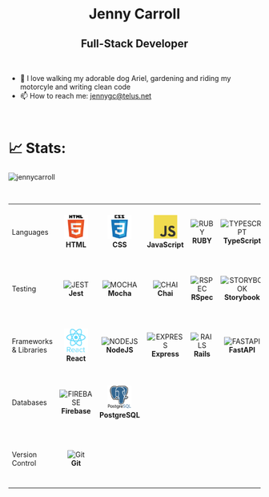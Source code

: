 <h1 align="center">Jenny Carroll</h1>
<h2 align="center">Full-Stack Developer</h2>

<br>

- 🌱 I love walking my adorable dog Ariel, gardening and riding my motorcyle and writing clean code
- 📫 How to reach me: jennygc@telus.net

<br>

# 📈 Stats:

<p align="left">
<img align="center" src="https://github-readme-stats.vercel.app/api/top-langs?username=jennycarroll&langs_count=14&hide=shell&show_icons=true&locale=en&layout=compact" width="50%" alt="jennycarroll"/>

<!-- <img align="left" src="https://github-readme-stats.vercel.app/api?username=jennycarroll&show_icons=true&locale=en" width="45%" alt="jennycarroll" />   -->
</p>

<br>

<table>  
  <tr>
    <td>Languages</td>
    <td align="center" height="108" width="108">
      <img
        src="https://raw.githubusercontent.com/devicons/devicon/master/icons/html5/html5-original-wordmark.svg"
        width="48"
        height="48"
        alt="HTML"
      />
      <br /><strong>HTML</strong>
    </td>
    <td align="center" height="108" width="108">
      <img
        src="https://raw.githubusercontent.com/devicons/devicon/master/icons/css3/css3-original-wordmark.svg"
        width="48"
        height="48"
        alt="CSS"
      />
      <br /><strong>CSS</strong>
    </td>
    <td align="center" height="108" width="108">
      <img
        src="https://raw.githubusercontent.com/devicons/devicon/master/icons/javascript/javascript-original.svg"
        width="48"
        height="48"
        alt="JAVASCRIPT"
      />
      <br /><strong>JavaScript</strong>
    </td>
        <td align="center" height="108" width="108">
      <img
        src="https://avatars.githubusercontent.com/u/210414?s=280&v=4"
        width="48"
        height="48"
        alt="RUBY"
      />
      <br /><strong>RUBY</strong>
    </td>
    <td align="center" height="108" width="108">
      <img
        src="https://titrias.com/files/2022/04/typescript.png"
        width="48"
        height="48"
        alt="TYPESCRIPT"
      />
      <br /><strong>TypeScript</strong>
    </td>
<td align="center" height="108" width="108">
      <img
        src="https://cdn3.iconfinder.com/data/icons/logos-and-brands-adobe/512/267_Python-512.png"
        width="48"
        height="48"
        alt="PYTHON"
      />
      <br /><strong>Python</strong>
    </td>
  </tr>

  <tr>
    <td>Testing</td>
    <td align="center" height="108" width="108">
      <img
        src="https://www.vectorlogo.zone/logos/jestjsio/jestjsio-icon.svg"
        width="48"
        height="48"
        alt="JEST"
      />
      <br /><strong>Jest</strong>
    </td>
    <td align="center" height="108" width="108">
      <img
        src="https://www.vectorlogo.zone/logos/mochajs/mochajs-icon.svg"
        width="48"
        height="48"
        alt="MOCHA"
      />
      <br /><strong>Mocha</strong>
    </td>
    <td align="center" height="108" width="108">
      <img
        src="https://p7.hiclipart.com/preview/626/247/761/mocha-javascript-node-js-test-driven-development-assertion-chai-sheng.jpg"
        width="48"
        height="48"
        alt="CHAI"
      />
      <br /><strong>Chai</strong>
    </td>
    <td align="center" height="108" width="108">
      <img
        src="https://cbabhusal.files.wordpress.com/2015/12/812ab30c5723956adcf8c1bbaf23e471143e1934.png"
        width="48"
        height="48"
        alt="RSPEC"
      />
      <br /><strong>RSpec</strong>
    </td>
        <td align="center" height="108" width="108">
      <img
        src="https://icons.veryicon.com/png/o/business/vscode-program-item-icon/storybook.png"
        width="48"
        height="48"
        alt="STORYBOOK"
      />
      <br /><strong>Storybook</strong>
    </td>
    <td align="center" height="108" width="108">
      <img
        src="https://static-00.iconduck.com/assets.00/cypress-icon-256x256-mza5xipb.png"
        width="48"
        height="48"
        alt="CYPRESS"
      />
      <br /><strong>Cypress</strong>
    </td>
  </tr>  
    
  <tr>
    <td>Frameworks & Libraries</td>    
    <td align="center" height="108" width="108">
      <img
        src="https://raw.githubusercontent.com/devicons/devicon/master/icons/react/react-original-wordmark.svg"
        width="48"
        height="48"
        alt="REACT"
      />
      <br /><strong>React</strong>
    </td>    
    <td align="center" height="108" width="108">
      <img
        src="https://cdn.freebiesupply.com/logos/large/2x/nodejs-icon-logo-png-transparent.png"
        width="48"
        height="48"
        alt="NODEJS"
      />
      <br /><strong>NodeJS</strong>
    </td>
    <td align="center" height="108" width="108">
      <img
        src="https://jsurt.github.io/jacks-portfolio/images/color-express-icon%20(1).png"
        width="48"
        height="48"
        alt="EXPRESS"
      />
      <br /><strong>Express</strong>
    </td>    
        <td align="center" height="108" width="108">
      <img
        src="https://cdn.imgbin.com/0/8/25/imgbin-website-development-ruby-on-rails-web-application-computer-icons-ruby-gcBp3agQimyWC2Ter98AAk9xr.jpg"
        width="48"
        height="48"
        alt="RAILS"
      />
      <br /><strong>Rails</strong>
    </td> 
    <td align="center" height="108" width="108">
			<img
        src="https://github.com/pheralb/svgl/blob/main/static/library/fastapi.svg"
        width="48"
        height="48"
				alt="FASTAPI" 
      />
			<br /><strong>FastAPI</strong>
	  </td>
   
  <tr>
    <td>Databases</td>
    <td align="center" height="108" width="108">
			<img  
        src="https://www.vectorlogo.zone/logos/firebase/firebase-icon.svg"        
        width="48"
        height="48" 
        alt="FIREBASE" />
			<br /><strong>Firebase</strong>
		</td>
    <td align="center" height="108" width="108">
        <img
          src="https://raw.githubusercontent.com/devicons/devicon/master/icons/postgresql/postgresql-original-wordmark.svg"
          width="48"
          height="48"
          alt="POSTGRESQL"
        />
        <br /><strong>PostgreSQL</strong>
      </td>
  </tr>
  
   <tr>
    <td>Version Control</td>
    <td align="center" height="108" min-width="108">
      <img
        src="https://www.vectorlogo.zone/logos/git-scm/git-scm-icon.svg"
        width="48"
        height="48"
        alt="Git"
      />
      <br /><strong>Git</strong>
    </td>
  </tr>   
</table>
